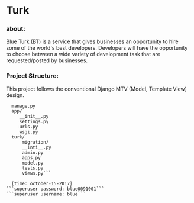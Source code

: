 # Turk


### about:
Blue Turk (BT) is a service that gives businesses an opportunity to hire some of
the world's best developers. Developers will have the opportunity to choose between
a wide variety of development task that are requested/posted by businesses.

### Project Structure:
This project follows the conventional Django MTV (Model, Template View)  design.

``` app/
  manage.py
  app/
     __init__.py
     settings.py
     urls.py
     wsgi.py
  turk/
      migration/
      __inti__.py
      admin.py
      apps.py
      model.py
      tests.py
      views.py```

  [time: october-15-2017]
```superuser password: blue0091001```
```superuser username: blue```